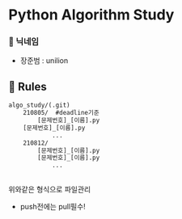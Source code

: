 # Python Algorithm Study

### &#128204; 닉네임

- 장준범 : unilion



## &#128204; Rules

```tex
algo_study/(.git)
	210805/  #deadline기준
        [문제번호]_[이름].py
	[문제번호]_[이름].py
			...
	210812/
    	[문제번호]_[이름].py
        [문제번호]_[이름].py
			...
	
```

위와같은 형식으로 파일관리

- push전에는 pull필수!




